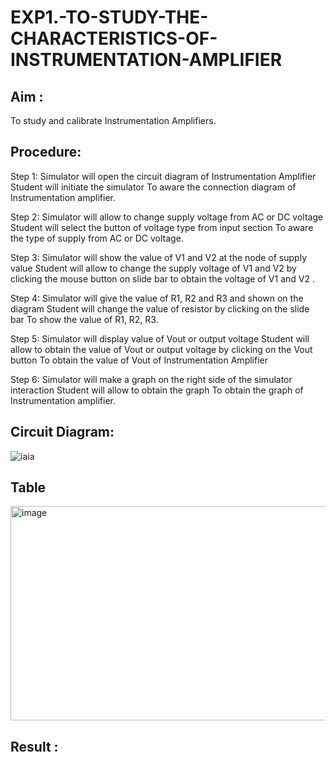 # EXP1.-TO-STUDY-THE-CHARACTERISTICS-OF-INSTRUMENTATION-AMPLIFIER

## Aim :
To study and calibrate Instrumentation Amplifiers.

## Procedure:

Step 1: Simulator will open the circuit diagram of Instrumentation Amplifier Student will initiate the simulator To aware the connection diagram of Instrumentation amplifier.

Step 2: Simulator will allow to change supply voltage from AC or DC voltage Student will select the button of voltage type from input section To aware the type of supply from AC or DC voltage.

Step 3: Simulator will show the value of V1 and V2 at the node of supply value Student will allow to change the supply voltage of V1 and V2 by clicking the mouse button on slide bar to obtain the voltage of V1 and V2 .

Step 4: Simulator will give the value of R1, R2 and R3 and shown on the diagram Student will change the value of resistor by clicking on the slide bar To show the value of R1, R2, R3.

Step 5: Simulator will display value of Vout or output voltage Student will allow to obtain the value of Vout or output voltage by clicking on the Vout button To obtain the value of Vout of Instrumentation Amplifier

Step 6: Simulator will make a graph on the right side of the simulator interaction Student will allow to obtain the graph To obtain the graph of Instrumentation amplifier.

## Circuit Diagram:
![iaia](https://github.com/user-attachments/assets/38f19e89-e3d6-4128-8857-276bef594044)


## Table 
<img width="603" height="343" alt="image" src="https://github.com/user-attachments/assets/b28bc2bb-526a-4c03-846d-7c11ec0ac391" /> 

## Result :
